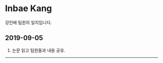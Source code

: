Inbae Kang
=============
강인배 팀원의 일지입니다.

## 2019-09-05

1. <An Approach for Reducing Computational Time for Real-Time Autonomous Vehicle Tracking> 논문 읽고 팀원들과 내용 공유.


* * *